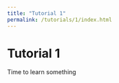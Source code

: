 ```yaml
---
title: "Tutorial 1"
permalink: /tutorials/1/index.html
---
```

# Tutorial 1

Time to learn something
